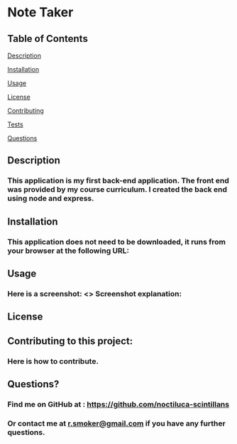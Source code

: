 # Note Taker

## Table of Contents

[Description](#description)

[Installation](#installation)

[Usage](#usage)

[License](#license)

[Contributing](#contributing)

[Tests](#tests)

[Questions](#questions)

## Description

### This application is my first back-end application. The front end was provided by my course curriculum. I created the back end using node and express.

## Installation

### This application does not need to be downloaded, it runs from your browser at the following URL:

## Usage

###

### Here is a screenshot: <> Screenshot explanation:

## License

###

## Contributing to this project:

### Here is how to contribute.

## Questions?

### Find me on GitHub at : <https://github.com/noctiluca-scintillans>

### Or contact me at r.smoker@gmail.com if you have any further questions.

